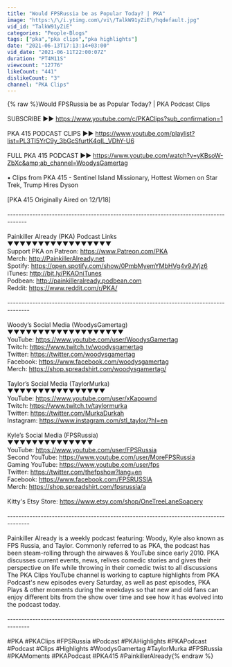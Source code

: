 ```yaml
---
title: "Would FPSRussia be as Popular Today? | PKA"
image: "https:\/\/i.ytimg.com\/vi\/TalkW91yZiE\/hqdefault.jpg"
vid_id: "TalkW91yZiE"
categories: "People-Blogs"
tags: ["pka","pka clips","pka highlights"]
date: "2021-06-13T17:13:14+03:00"
vid_date: "2021-06-11T22:00:07Z"
duration: "PT4M11S"
viewcount: "12776"
likeCount: "441"
dislikeCount: "3"
channel: "PKA Clips"
---
```

{% raw %}Would FPSRussia be as Popular Today? | PKA Podcast Clips<br /><br />SUBSCRIBE ►► <a rel="nofollow" target="blank" href="https://www.youtube.com/c/PKAClips?sub_confirmation=1">https://www.youtube.com/c/PKAClips?sub_confirmation=1</a><br /><br />PKA 415 PODCAST CLIPS ►► <a rel="nofollow" target="blank" href="https://www.youtube.com/playlist?list=PL3TI5YrC9y_3bGcSfurtK4qIL_VDhY-U6">https://www.youtube.com/playlist?list=PL3TI5YrC9y_3bGcSfurtK4qIL_VDhY-U6</a><br /><br />FULL PKA 415 PODCAST ►► <a rel="nofollow" target="blank" href="https://www.youtube.com/watch?v=yKBsoW-ZbXc&amp;ab_channel=WoodysGamertag">https://www.youtube.com/watch?v=yKBsoW-ZbXc&amp;ab_channel=WoodysGamertag</a><br /><br />• Clips from PKA 415 - Sentinel Island Missionary, Hottest Women on Star Trek, Trump Hires Dyson<br /><br />[PKA 415 Originally Aired on 12/1/18]<br /><br />-------------------------------------------------------------------------------------<br /><br />Painkiller Already (PKA) Podcast Links<br />▼▼▼▼▼▼▼▼▼▼▼▼▼▼▼▼▼<br />Support PKA on Patreon: <a rel="nofollow" target="blank" href="https://www.Patreon.com/PKA">https://www.Patreon.com/PKA</a> <br />Merch: <a rel="nofollow" target="blank" href="http://PainkillerAlready.net">http://PainkillerAlready.net</a> <br />Spotify: <a rel="nofollow" target="blank" href="https://open.spotify.com/show/0PmbMyemYMbHVg4v9JVjz6">https://open.spotify.com/show/0PmbMyemYMbHVg4v9JVjz6</a><br />iTunes: <a rel="nofollow" target="blank" href="http://bit.ly/PKAOniTunes">http://bit.ly/PKAOniTunes</a> <br />Podbean: <a rel="nofollow" target="blank" href="http://painkilleralready.podbean.com">http://painkilleralready.podbean.com</a> <br />Reddit: <a rel="nofollow" target="blank" href="https://www.reddit.com/r/PKA/">https://www.reddit.com/r/PKA/</a> <br /><br />--------------------------------------------------------------------------------------<br /><br />Woody’s Social Media (WoodysGamertag)<br />▼▼▼▼▼▼▼▼▼▼▼▼▼▼▼▼▼▼▼<br />YouTube: <a rel="nofollow" target="blank" href="https://www.youtube.com/user/WoodysGamertag">https://www.youtube.com/user/WoodysGamertag</a><br />Twitch: <a rel="nofollow" target="blank" href="https://www.twitch.tv/woodysgamertag">https://www.twitch.tv/woodysgamertag</a><br />Twitter: <a rel="nofollow" target="blank" href="https://twitter.com/woodysgamertag">https://twitter.com/woodysgamertag</a><br />Facebook: <a rel="nofollow" target="blank" href="https://www.facebook.com/woodysgamertag">https://www.facebook.com/woodysgamertag</a><br />Merch: <a rel="nofollow" target="blank" href="https://shop.spreadshirt.com/woodysgamertag/">https://shop.spreadshirt.com/woodysgamertag/</a><br /><br />Taylor’s Social Media (TaylorMurka)<br />▼▼▼▼▼▼▼▼▼▼▼▼▼▼▼▼<br />YouTube: <a rel="nofollow" target="blank" href="https://www.youtube.com/user/xKapownd">https://www.youtube.com/user/xKapownd</a><br />Twitch: <a rel="nofollow" target="blank" href="https://www.twitch.tv/taylormurka">https://www.twitch.tv/taylormurka</a><br />Twitter: <a rel="nofollow" target="blank" href="https://twitter.com/MurkaDurkah">https://twitter.com/MurkaDurkah</a><br />Instagram: <a rel="nofollow" target="blank" href="https://www.instagram.com/stl_taylor/?hl=en">https://www.instagram.com/stl_taylor/?hl=en</a><br /><br />Kyle’s Social Media (FPSRussia)<br />▼▼▼▼▼▼▼▼▼▼▼▼▼▼<br />YouTube: <a rel="nofollow" target="blank" href="https://www.youtube.com/user/FPSRussia">https://www.youtube.com/user/FPSRussia</a><br />Second YouTube: <a rel="nofollow" target="blank" href="https://www.youtube.com/user/MoreFPSRussia">https://www.youtube.com/user/MoreFPSRussia</a><br />Gaming YouTube: <a rel="nofollow" target="blank" href="https://www.youtube.com/user/fps">https://www.youtube.com/user/fps</a><br />Twitter: <a rel="nofollow" target="blank" href="https://twitter.com/thefpshow?lang=en">https://twitter.com/thefpshow?lang=en</a><br />Facebook: <a rel="nofollow" target="blank" href="https://www.facebook.com/FPSRUSSIA">https://www.facebook.com/FPSRUSSIA</a><br />Merch: <a rel="nofollow" target="blank" href="https://shop.spreadshirt.com/fpsrussia/a">https://shop.spreadshirt.com/fpsrussia/a</a><br /><br />Kitty's Etsy Store: <a rel="nofollow" target="blank" href="https://www.etsy.com/shop/OneTreeLaneSoapery">https://www.etsy.com/shop/OneTreeLaneSoapery</a><br /><br />--------------------------------------------------------------------------------------<br /><br />         Painkiller Already is a weekly podcast featuring: Woody, Kyle also known as FPS Russia, and Taylor. Commonly referred to as PKA, the podcast has been steam-rolling through the airwaves &amp; YouTube since early 2010. PKA discusses current events, news, relives comedic stories and gives their perspective on life while throwing in their comedic twist to all discussions<br />         The PKA Clips YouTube channel is working to capture highlights from PKA Podcast's new episodes every Saturday, as well as past episodes, PKA Plays &amp; other moments during the weekdays so that new and old fans can enjoy different bits from the show over time and see how it has evolved into the podcast today.<br /><br />--------------------------------------------------------------------------------------<br /><br />#PKA #PKAClips #FPSRussia #Podcast #PKAHighlights #PKAPodcast #Podcast #Clips #Highlights #WoodysGamertag #TaylorMurka #FPSRussia #PKAMoments #PKAPodcast #PKA415 #PainkillerAlready{% endraw %}
